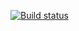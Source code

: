 [![Build status](https://ci.appveyor.com/api/projects/status/1u7wns5itbl2u8ug?svg=true)](https://ci.appveyor.com/project/sedoy113/test-ci-2)
